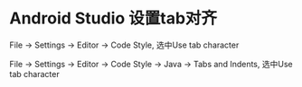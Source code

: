 # Android Studio 设置tab对齐

File -> Settings -> Editor -> Code Style, 选中Use tab character

File -> Settings -> Editor -> Code Style -> Java -> Tabs and Indents, 选中Use tab character